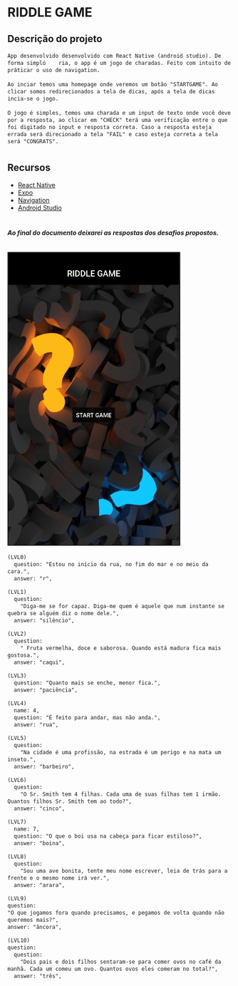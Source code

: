 # RIDDLE GAME

 ## Descrição do projeto

```
App desenvolvido desenvolvido com React Native (android studio). De forma simpló    ria, o app é um jogo de charadas. Feito com intuito de práticar o uso de navigation.

Ao inciar temos uma homepage onde veremos um botão "STARTGAME". Ao clicar somos redirecionados a tela de dicas, após a tela de dicas incia-se o jogo.

O jogo é simples, temos uma charada e um input de texto onde você deve por a resposta, ao clicar em "CHECK" terá uma verificação entre o que foi digitado no input e resposta correta. Caso a resposta esteja errada será direcionado a tela "FAIL" e caso esteja correta a tela será "CONGRATS".

```

#

 ## Recursos

- [React Native](https://reactnative.dev/docs/getting-started)
- [Expo](https://docs.expo.dev)
- [Navigation](https://reactnavigation.org/docs/getting-started/)
- [Android Studio](https://developer.android.com)

#

#### _Ao final do documento deixarei as respostas dos desafios propostos._

<br>

<img alt='gitReadme' src='./src/assets/RIDDLEGAME.gif'>

```
(LVL0)
  question: "Estou no início da rua, no fim do mar e no meio da cara.",
  answer: "r",
```

```
(LVL1)
  question:
    "Diga-me se for capaz. Diga-me quem é aquele que num instante se quebra se alguém diz o nome dele.",
  answer: "silêncio",
```

```
(LVL2)
  question:
    " Fruta vermelha, doce e saborosa. Quando está madura fica mais gostosa.",
  answer: "caqui",
```

```
(LVL3)
  question: "Quanto mais se enche, menor fica.",
  answer: "paciência",
```

```
(LVL4)
  name: 4,
  question: "É feito para andar, mas não anda.",
  answer: "rua",
```

```
(LVL5)
  question:
    "Na cidade é uma profissão, na estrada é um perigo e na mata um inseto.",
  answer: "barbeiro",
```

```
(LVL6)
  question:
    "O Sr. Smith tem 4 filhas. Cada uma de suas filhas tem 1 irmão. Quantos filhos Sr. Smith tem ao todo?",
  answer: "cinco",
```

```
(LVL7)
  name: 7,
  question: "O que o boi usa na cabeça para ficar estiloso?",
  answer: "boina",
```

```
(LVL8)
  question:
    "Sou uma ave bonita, tente meu nome escrever, leia de trás para a frente e o mesmo nome irá ver.",
  answer: "arara",
```

```
(LVL9)
question:
"O que jogamos fora quando precisamos, e pegamos de volta quando não queremos mais?",
answer: "âncora",

```

```
(LVL10)
question:
  question:
    "Dois pais e dois filhos sentaram-se para comer ovos no café da manhã. Cada um comeu um ovo. Quantos ovos eles comeram no total?",
  answer: "três",

```
